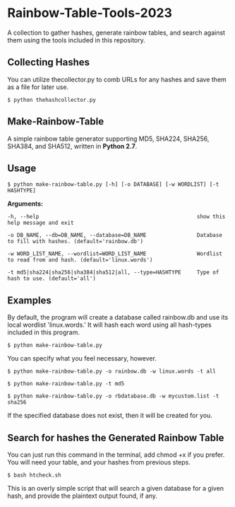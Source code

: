 # Rainbow-Table-Tools-2023

A collection to gather hashes, generate rainbow tables, and search against them using the tools included in this repository.

## Collecting Hashes

You can utilize thecollector.py to comb URLs for any hashes and save them as a file for later use.

    $ python thehashcollector.py

## Make-Rainbow-Table
A simple rainbow table generator supporting MD5, SHA224, SHA256, SHA384, and SHA512, written in **Python 2.7**.

## Usage

    $ python make-rainbow-table.py [-h] [-o DATABASE] [-w WORDLIST] [-t HASHTYPE]
    
**Arguments:** 

    -h, --help                                                  show this help message and exit
  
    -o DB_NAME, --db=DB_NAME, --database=DB_NAME                Database to fill with hashes. (default='rainbow.db')
                        
    -w WORD_LIST_NAME, --wordlist=WORD_LIST_NAME                Wordlist to read from and hash. (default='linux.words')
                        
    -t md5|sha224|sha256|sha384|sha512|all, --type=HASHTYPE     Type of hash to use. (default='all')


## Examples

By default, the program will create a database called rainbow.db and use its local wordlist 'linux.words.' It will hash each word using all hash-types included in this program.
    
    $ python make-rainbow-table.py

You can specify what you feel necessary, however.
    
    $ python make-rainbow-table.py -o rainbow.db -w linux.words -t all
    
    $ python make-rainbow-table.py -t md5
    
    $ python make-rainbow-table.py -o rbdatabase.db -w mycustom.list -t sha256

If the specified database does not exist, then it will be created for you.


## Search for hashes the Generated Rainbow Table

You can just run this command in the terminal, add chmod +x if you prefer. You will need your table, and your hashes from previous steps.

    $ bash htcheck.sh
    
This is an overly simple script that will search a given database for a given hash, and provide the plaintext output found, if any.
